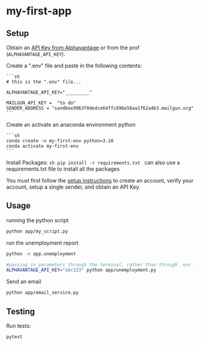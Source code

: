 # my-first-app

## Setup
Obtain an [API Key from Alphavantage](https://www.alphavantage.co/support/#api-key) or from the prof (`ALPHAVANTAGE_API_KEY`).

Create a ".env" file and paste in the following contents:

    ```sh
    # this is the ".env" file...

    ALPHAVANTAGE_API_KEY="_________"

    MAILGUN_API_KEY =  "to do"
    SENDER_ADDRESS = "sandbox9963f0dedce64ffc896e58aa1f62a4b3.mailgun.org"
    ```


Create an activate an anaconda environment python

    ```sh
    conda create -n my-first-env python=3.10
    conda activate my-first-env
    ```

Install Packages:
    ```sh
    pip install -r requirements.txt
    ```
can also use a requirements.txt file to install all the packages 

You must first follow the [setup instructions](https://github.com/prof-rossetti/intro-to-python/blob/main/notes/python/packages/sendgrid.md) to create an account, verify your account, setup a single sender, and obtain an API Key.


## Usage 
running the python script 
```sh
python app/my_script.py
```

run the unemployment report 
```sh
python -m app.unemployment

#passing in parameters through the terminal, rather than through .env file
ALPHAVANTAGE_API_KEY="abc123" python app/unemployment.py
```

Send an email
```sh
python app/email_service.py

```

## Testing

Run tests:

```sh
pytest
```





